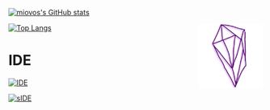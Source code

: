 [![miovos's GitHub stats](https://github-readme-stats.vercel.app/api?username=miovo&theme=prussian&show_icons=true)](https://github.com/anuraghazra/github-readme-stats)

[![Top Langs](https://github-readme-stats.vercel.app/api/top-langs/?username=miovo&theme=prussian)](https://github.com/anuraghazra/github-readme-stats)
<img src="miovoLabs-Poli-Logo.png" width="128" align="right">

# IDE
[![IDE](https://img.shields.io/badge/Primary%20IDE-VSCode-blue?style=for-the-badge)](https://code.visualstudio.com/)

[![sIDE](https://img.shields.io/badge/Secondary%20IDE-Xcode-blue?style=for-the-badge)](https://developer.apple.com)
